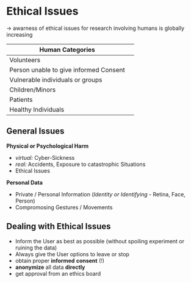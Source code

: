 # Ethical Issues
→ awarness of ethical issues for research involving humans is globally increasing

| Human Categories                       |     | 
| -------------------------------------- | --- |
| Volunteers                             |     |
| Person unable to give informed Consent |     |
| Vulnerable individuals or groups       |     |
| Children/Minors                        |     |
| Patients                               |     |
| Healthy Individuals                    |     |

## General Issues
**Physical or Psychological Harm** 
- *virtual:* Cyber-Sickness
- *real:* Accidents, Exposure to catastrophic Situations
- Ethical Issues

**Personal Data**
- Private / Personal Information (*Identity or Identifying* - Retina, Face, Person)
- Compromosing Gestures / Movements

## Dealing with Ethical Issues
- Inform the User as best as possible (without spoiling experiment or ruining the data)
- Always give the User options to leave or stop
- obtain proper **informed** **consent** (!)
- **anonymize** all data **directly**
- get approval from an ethics board


